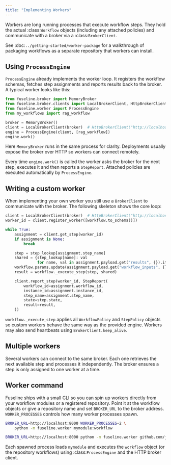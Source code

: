 ```yaml
---
title: "Implementing Workers"
---
```


Workers are long running processes that execute workflow steps. They
hold the actual :class:`Workflow` objects (including any attached
policies) and communicate with a broker via a :class:`BrokerClient`.

See :doc:`../getting-started/worker-package` for a walkthrough of
packaging workflows as a separate repository that workers can install.

## Using ``ProcessEngine``

``ProcessEngine`` already implements the worker loop. It registers the
workflow schemas, fetches step assignments and reports results back to
the broker. A typical worker looks like this:

```python
from fuseline.broker import MemoryBroker
from fuseline.broker.clients import LocalBrokerClient, HttpBrokerClient
from fuseline.worker import ProcessEngine
from my_workflows import rag_workflow

broker = MemoryBroker()
client = LocalBrokerClient(broker)  # HttpBrokerClient("http://localhost:8000") for production
engine = ProcessEngine(client, [rag_workflow])
engine.work()
```

Here ``MemoryBroker`` runs in the same process for clarity.  Deployments
usually expose the broker over HTTP so workers can connect remotely.

Every time ``engine.work()`` is called the worker asks the broker for the
next step, executes it and then reports a ``StepReport``. Attached
policies are executed automatically by ``ProcessEngine``.

## Writing a custom worker

When implementing your own worker you still use a ``BrokerClient`` to
communicate with the broker. The following skeleton shows the core loop:

```python
client = LocalBrokerClient(broker)  # HttpBrokerClient("http://localhost:8000") for production
worker_id = client.register_worker([workflow.to_schema()])

while True:
    assignment = client.get_step(worker_id)
    if assignment is None:
        break

    step = step_lookup[assignment.step_name]
    shared = {step_lookup[name]: val
              for name, val in assignment.payload.get("results", {}).items()}
    workflow.params.update(assignment.payload.get("workflow_inputs", {}))
    result = workflow._execute_step(step, shared)

    client.report_step(worker_id, StepReport(
        workflow_id=assignment.workflow_id,
        instance_id=assignment.instance_id,
        step_name=assignment.step_name,
        state=step.state,
        result=result,
    ))
```

``workflow._execute_step`` applies all ``WorkflowPolicy`` and
``StepPolicy`` objects so custom workers behave the same way as the
provided engine. Workers may also send heartbeats using
``BrokerClient.keep_alive``.

## Multiple workers

Several workers can connect to the same broker. Each one retrieves the
next available step and processes it independently. The broker ensures a
step is only assigned to one worker at a time.

## Worker command

Fuseline ships with a small CLI so you can spin up workers directly from
your workflow modules or a registered repository. Point it at the
workflow objects or give a repository name and set ``BROKER_URL`` to the
broker address. ``WORKER_PROCESSES`` controls how
many worker processes spawn.

```bash
BROKER_URL=http://localhost:8000 WORKER_PROCESSES=2 \
    python -m fuseline.worker mymodule:workflow

BROKER_URL=http://localhost:8000 python -m fuseline.worker github.com/jsam/my-workflows
```

Each spawned process loads ``mymodule`` and executes the ``workflow``
object (or the repository workflows) using :class:`ProcessEngine` and the
HTTP broker client.

